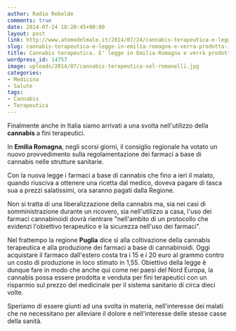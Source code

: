```yaml
---
author: Radio Rebelde
comments: true
date: 2014-07-24 18:20:45+00:00
layout: post
link: http://www.atomodelmale.it/2014/07/24/cannabis-terapeutica-e-legge-in-emilia-romagna-e-verra-prodotta-in-puglia/
slug: cannabis-terapeutica-e-legge-in-emilia-romagna-e-verra-prodotta-in-puglia
title: Cannabis terapeutica. E' legge in Emilia-Romagna e verrà prodotta in Puglia.
wordpress_id: 14757
image: uploads/2014/07/cannabis-terapeutica-sel-romanelli.jpg
categories:
- Medicina
- Salute
tags:
- Cannabis
- Terapeutica
---
```


Finalmente anche in Italia siamo arrivati a una svolta nell'utilizzo della **cannabis** a fini terapeutici.

In **Emilia Romagna**, negli scorsi giorni, il consiglio regionale ha votato un nuovo provvedimento sulla regolamentazione dei farmaci a base di cannabis nelle strutture sanitarie.

Con la nuova legge i farmaci a base di cannabis che fino a ieri il malato, quando riusciva a ottenere una ricetta dal medico, doveva pagare di tasca sua a prezzi salatissimi, ora saranno pagati dalla Regione.

Non si tratta di una liberalizzazione della cannabis ma, sia nei casi di somministrazione durante un ricovero, sia nell'utilizzo a casa, l'uso dei farmaci cannabinoidi dovrà rientrare "nell'ambito di un protocollo che evidenzi l'obiettivo terapeutico e la sicurezza nell'uso dei farmaci".

Nel frattempo la regione **Puglia** dice sì alla coltivazione della cannabis terapeutica e alla produzione dei farmaci a base di cannabinoidi.
Oggi acquistare il farmaco dall'estero costa tra i 15 e i 20 euro al grammo contro un costo di produzione in loco stimato in 1,55. Obiettivo della legge è dunque fare in modo che anche qui come nei paesi del Nord Europa, la cannabis possa essere prodotta e venduta per fini terapeutici con un risparmio sul prezzo del medicinale per il sistema sanitario di circa dieci volte.

Speriamo di essere giunti ad una svolta in materia, nell'interesse dei malati che ne necessitano per alleviare il dolore e nell'interesse delle stesse casse della sanità.
